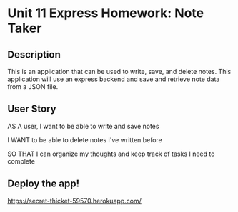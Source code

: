 # Unit 11 Express Homework: Note Taker

## Description

This is an application that can be used to write, save, and delete notes. This application will use an express backend and save and retrieve note data from a JSON file.

## User Story

AS A user, I want to be able to write and save notes

I WANT to be able to delete notes I've written before

SO THAT I can organize my thoughts and keep track of tasks I need to complete

## Deploy the app! 

https://secret-thicket-59570.herokuapp.com/
